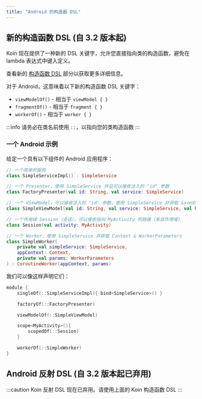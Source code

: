 ```yaml
---
title: "Android 的构造器 DSL"
---
```

## 新的构造函数 DSL (自 3.2 版本起)

Koin 现在提供了一种新的 DSL 关键字，允许您直接指向类的构造函数，避免在 lambda 表达式中键入定义。

查看新的 [构造函数 DSL](../../../../../../../../reference/koin-core/dsl-update.md#constructor-dsl-since-32) 部分以获取更多详细信息。

对于 Android，这意味着以下新的构造函数 DSL 关键字：

* `viewModelOf()` - 相当于 `viewModel { }`
* `fragmentOf()` - 相当于 `fragment { }`
* `workerOf()` - 相当于 `worker { }`

:::info
请务必在类名前使用 `::`，以指向您的类构造函数
:::

### 一个 Android 示例

给定一个具有以下组件的 Android 应用程序：

```kotlin
// 一个简单的服务
class SimpleServiceImpl() : SimpleService

// 一个 Presenter，使用 SimpleService 并且可以接收注入的 "id" 参数
class FactoryPresenter(val id: String, val service: SimpleService)

// 一个 ViewModel，可以接收注入的 "id" 参数，使用 SimpleService 并获取 SavedStateHandle
class SimpleViewModel(val id: String, val service: SimpleService, val handle: SavedStateHandle) : ViewModel()

// 一个作用域 Session（会话），可以接收指向 MyActivity 的链接（来自作用域）
class Session(val activity: MyActivity)

// 一个 Worker，使用 SimpleService 并获取 Context & WorkerParameters
class SimpleWorker(
    private val simpleService: SimpleService,
    appContext: Context,
    private val params: WorkerParameters
) : CoroutineWorker(appContext, params)
```

我们可以像这样声明它们：

```kotlin
module {
    singleOf(::SimpleServiceImpl){ bind<SimpleService>() }

    factoryOf(::FactoryPresenter)

    viewModelOf(::SimpleViewModel)

    scope<MyActivity>(){
        scopedOf(::Session) 
    }

    workerOf(::SimpleWorker)
}
```

## Android 反射 DSL (自 3.2 版本起已弃用)

:::caution
Koin 反射 DSL 现在已弃用。请使用上面的 Koin 构造函数 DSL
:::